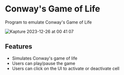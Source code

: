 # Conway's Game of Life

Program to emulate Conway's Game of Life



![Kapture 2023-12-26 at 00 41 07](https://github.com/bonniesimon/game-of-life-raylib-c/assets/49012815/a131feb1-39e1-494c-9d7d-b7726ecd2732)


## Features
- Simulates Conway's game of life
- Users can play/pause the game
- Users can click on the UI to activate or deactivate cell
